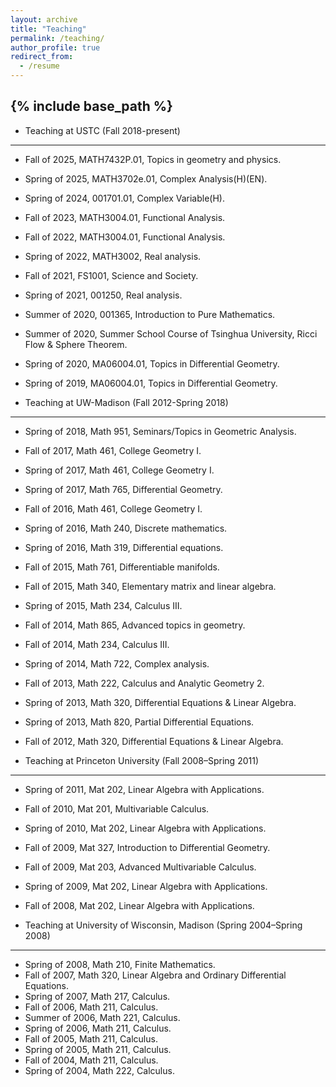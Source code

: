 ```yaml
---
layout: archive
title: "Teaching"
permalink: /teaching/
author_profile: true
redirect_from:
  - /resume
---
```






{% include base_path %}
---

- Teaching at USTC (Fall 2018-present)
--- 
   - Fall of 2025, MATH7432P.01, Topics in geometry and physics.
   - Spring of 2025, MATH3702e.01, Complex Analysis(H)(EN).
   - Spring of 2024, 001701.01, Complex Variable(H).
   - Fall of 2023, MATH3004.01, Functional Analysis.
   - Fall of 2022, MATH3004.01, Functional Analysis.
   - Spring of 2022, MATH3002, Real analysis.
   - Fall of 2021, FS1001, Science and Society. 
   - Spring of 2021, 001250, Real analysis.
   - Summer of 2020, 001365, Introduction to Pure Mathematics.
   - Summer of 2020, Summer School Course of Tsinghua University, Ricci Flow & Sphere Theorem.
   - Spring of 2020, MA06004.01, Topics in Differential Geometry.
   - Spring of 2019, MA06004.01, Topics in Differential Geometry.

- Teaching at UW-Madison (Fall 2012-Spring 2018)
---
   - Spring of 2018, Math 951, Seminars/Topics in Geometric Analysis.
   - Fall of 2017, Math 461, College Geometry I.
   - Spring of 2017, Math 461, College Geometry I.
   - Spring of 2017, Math 765, Differential Geometry.
   - Fall of 2016, Math 461, College Geometry I.
   - Spring of 2016, Math 240, Discrete mathematics.
   - Spring of 2016, Math 319, Differential equations.
   - Fall of 2015, Math 761, Differentiable manifolds.
   - Fall of 2015, Math 340, Elementary matrix and linear algebra.
   - Spring of 2015, Math 234, Calculus III.
   - Fall of 2014, Math 865, Advanced topics in geometry.
   - Fall of 2014, Math 234, Calculus III.
   - Spring of 2014, Math 722, Complex analysis.
   - Fall of 2013, Math 222, Calculus and Analytic Geometry 2.
   - Spring of 2013, Math 320, Differential Equations & Linear Algebra.
   - Spring of 2013, Math 820, Partial Differential Equations.
   - Fall of 2012, Math 320, Differential Equations & Linear Algebra.
 
 - Teaching at Princeton University (Fall 2008–Spring 2011)
---
   - Spring of 2011, Mat 202, Linear Algebra with Applications.
   - Fall of 2010, Mat 201, Multivariable Calculus.
   - Spring of 2010, Mat 202, Linear Algebra with Applications.
   - Fall of 2009, Mat 327, Introduction to Differential Geometry.
   - Fall of 2009, Mat 203, Advanced Multivariable Calculus.
   - Spring of 2009, Mat 202, Linear Algebra with Applications.
   - Fall of 2008, Mat 202, Linear Algebra with Applications.
  
- Teaching at University of Wisconsin, Madison (Spring 2004–Spring 2008)
---
   - Spring of 2008, Math 210, Finite Mathematics.
   - Fall of 2007, Math 320, Linear Algebra and Ordinary Differential Equations.
   - Spring of 2007, Math 217, Calculus.
   - Fall of 2006, Math 211, Calculus.
   - Summer of 2006, Math 221, Calculus.
   - Spring of 2006, Math 211, Calculus.
   - Fall of 2005, Math 211, Calculus.
   - Spring of 2005, Math 211, Calculus.
   - Fall of 2004, Math 211, Calculus.
   - Spring of 2004, Math 222, Calculus.
 
